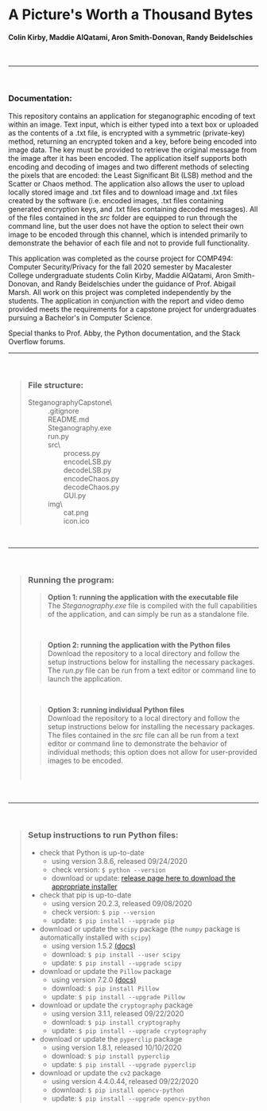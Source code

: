 # A Picture's Worth a Thousand Bytes
#### Colin Kirby, Maddie AlQatami, Aron Smith-Donovan, Randy Beidelschies
<br>

***
<br>

### Documentation:
This repository contains an application for steganographic encoding of text within an image. Text input, which is either typed into a text box or uploaded as the contents of a .txt file, is encrypted with a symmetric (private-key) method, returning an encrypted token and a key, before being encoded into image data. The key must be provided to retrieve the original message from the image after it has been encoded. The application itself supports both encoding and decoding of images and two different methods of selecting the pixels that are encoded: the Least Significant Bit (LSB) method and the Scatter or Chaos method. The application also allows the user to upload locally stored image and .txt files and to download image and .txt files created by the software (i.e. encoded images, .txt files containing generated encryption keys, and .txt files containing decoded messages). All of the files contained in the *src* folder are equipped to run through the command line, but the user does not have the option to select their own image to be encoded through this channel, which is intended primarily to demonstrate the behavior of each file and not to provide full functionality.

This application was completed as the course project for COMP494: Computer Security/Privacy for the fall 2020 semester by Macalester College undergraduate students Colin Kirby, Maddie AlQatami, Aron Smith-Donovan, and Randy Beidelschies under the guidance of Prof. Abigail Marsh. All work on this project was completed independently by the students. The application in conjunction with the report and video demo provided meets the requirements for a capstone project for undergraduates pursuing a Bachelor's in Computer Science.

Special thanks to Prof. Abby, the Python documentation, and the Stack Overflow forums.
<br>

***
<br>

<blockquote>

### File structure:

<dl>
  <dt>SteganographyCapstone\</dt>
   <dd>.gitignore</dd>
   <dd>README.md</dd>
   <dd>Steganography.exe</dd>
   <dd>run.py</dd>
   <dd>src\</dd>
      <dd>&nbsp;&nbsp;&nbsp;&nbsp;&nbsp;&nbsp;&nbsp;&nbsp;process.py</dd>
      <dd>&nbsp;&nbsp;&nbsp;&nbsp;&nbsp;&nbsp;&nbsp;&nbsp;encodeLSB.py</dd>
      <dd>&nbsp;&nbsp;&nbsp;&nbsp;&nbsp;&nbsp;&nbsp;&nbsp;decodeLSB.py</dd>
      <dd>&nbsp;&nbsp;&nbsp;&nbsp;&nbsp;&nbsp;&nbsp;&nbsp;encodeChaos.py</dd>
      <dd>&nbsp;&nbsp;&nbsp;&nbsp;&nbsp;&nbsp;&nbsp;&nbsp;decodeChaos.py</dd>
      <dd>&nbsp;&nbsp;&nbsp;&nbsp;&nbsp;&nbsp;&nbsp;&nbsp;GUI.py</dd>
   <dd>img\</dd>
      <dd>&nbsp;&nbsp;&nbsp;&nbsp;&nbsp;&nbsp;&nbsp;&nbsp;cat.png</dd>
      <dd>&nbsp;&nbsp;&nbsp;&nbsp;&nbsp;&nbsp;&nbsp;&nbsp;icon.ico</dd>

</dl>
</blockquote>
<br>

***
<br>

<blockquote>

### Running the program:

   <blockquote>

   **Option 1: running the application with the executable file**<br>
   The *Steganography.exe* file is compiled with the full capabilities of the application, and can simply be run as a standalone file.

   </blockquote>
   <br>
   <blockquote>

   **Option 2: running the application with the Python files**<br>
   Download the repository to a local directory and follow the setup instructions below for installing the necessary packages. The *run.py* file can be run from a text editor or command line to launch the application.

   </blockquote>
   <br>
   <blockquote>

   **Option 3: running individual Python files**<br>
   Download the repository to a local directory and follow the setup instructions below for installing the necessary packages. The files contained in the *src* file can all be run from a text editor or command line to demonstrate the behavior of individual methods; this option does not allow for user-provided images to be encoded.

   </blockquote>
   <br>
</blockquote>
<br>

***
<br>

<blockquote>

### Setup instructions to run Python files:

  * check that Python is up-to-date
    * using version 3.8.6, released 09/24/2020
    * check version: `$ python --version`
    * download or update: <a href="https://www.python.org/downloads/release/python-390/">release page here to download the appropriate installer</a> 
 * check that pip is up-to-date
    * using version 20.2.3, released 09/08/2020
    * check version: `$ pip --version`
    * update: `$ pip install --upgrade pip`
 * download or update the `scipy` package (the `numpy` package is automatically installed with `scipy`)
    * using version 1.5.2 <a href="https://www.scipy.org/index.html">(docs)</a>
    * download: `$ pip install --user scipy`
    * update: `$ pip install --upgrade scipy`
 * download or update the `Pillow` package
    * using version 7.2.0 <a href="https://pillow.readthedocs.io/en/stable/index.html">(docs)</a>
    * download: `$ pip install Pillow`
    * update: `$ pip install --upgrade Pillow`
 * download or update the `cryptography` package
   * using version 3.1.1, released 09/22/2020
   * download: `$ pip install cryptography`
   * update: `$ pip install --upgrade cryptography`
 * download or update the `pyperclip` package
   * using version 1.8.1, released 10/10/2020
   * download: `$ pip install pyperclip`
   * update: `$ pip install --upgrade pyperclip`
 * download or update the `cv2` package
   * using version 4.4.0.44, released 09/22/2020
   * download: `$ pip install opencv-python`
   * update: `$ pip install --upgrade opencv-python`
</blockquote>
<!-- end of file -->